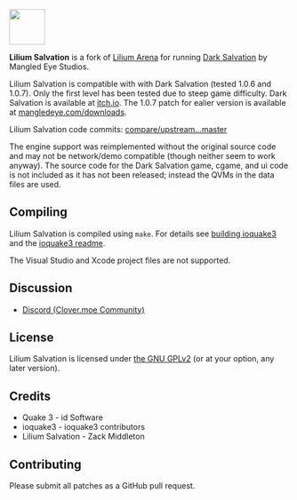<img src="https://raw.githubusercontent.com/zturtleman/lilium-arena/master/misc/lilium.png" width="64">

**Lilium Salvation** is a fork of [Lilium Arena](https://github.com/zturtleman/lilium-arena) for running [Dark Salvation](https://mangledeyestudios.itch.io/dark-salvation) by Mangled Eye Studios.

Lilium Salvation is compatible with with Dark Salvation (tested 1.0.6 and 1.0.7). Only the first level has been tested due to steep game difficulty. Dark Salvation is available at [itch.io](https://mangledeyestudios.itch.io/dark-salvation). The 1.0.7 patch for ealier version is available at [mangledeye.com/downloads](http://www.mangledeye.com/downloads/).

Lilium Salvation code commits: [compare/upstream...master](https://github.com/zturtleman/lilium-salvation/compare/upstream...master)

The engine support was reimplemented without the original source code and may not be network/demo compatible (though neither seem to work anyway). The source code for the Dark Salvation game, cgame, and ui code is not included as it has not been released; instead the QVMs in the data files are used.

## Compiling

Lilium Salvation is compiled using `make`. For details see [building ioquake3](http://wiki.ioquake3.org/Building_ioquake3) and the [ioquake3 readme](README-ioq3.md).

The Visual Studio and Xcode project files are not supported.


## Discussion

  * [Discord (Clover.moe Community)](https://discord.gg/7J2pjGD)


## License

Lilium Salvation is licensed under [the GNU GPLv2](COPYING.txt) (or at your option, any later version).


## Credits

* Quake 3 - id Software
* ioquake3 - ioquake3 contributors
* Lilium Salvation - Zack Middleton


## Contributing

Please submit all patches as a GitHub pull request.


